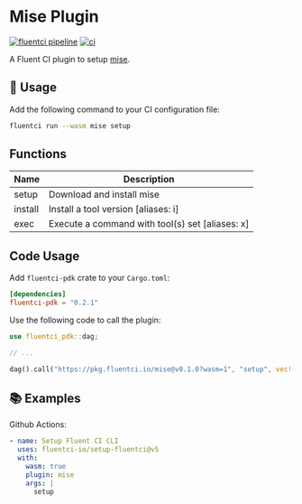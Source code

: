 # Mise Plugin

[![fluentci pipeline](https://shield.fluentci.io/x/mise)](https://pkg.fluentci.io/mise)
[![ci](https://github.com/fluentci-io/mise-plugin/actions/workflows/ci.yml/badge.svg)](https://github.com/fluentci-io/mise-plugin/actions/workflows/ci.yml)

A Fluent CI plugin to setup [mise](https://mise.jdx.dev).

## 🚀 Usage

Add the following command to your CI configuration file:

```bash
fluentci run --wasm mise setup
```

## Functions

| Name    | Description                               |
| ------- | ----------------------------------------- |
| setup   | Download and install mise                 |
| install | Install a tool version [aliases: i]       |
| exec    | Execute a command with tool(s) set [aliases: x] |

## Code Usage

Add `fluentci-pdk` crate to your `Cargo.toml`:

```toml
[dependencies]
fluentci-pdk = "0.2.1"
```

Use the following code to call the plugin:

```rust
use fluentci_pdk::dag;

// ...

dag().call("https://pkg.fluentci.io/mise@v0.1.0?wasm=1", "setup", vec![])?;
```

## 📚 Examples

Github Actions:

```yaml
- name: Setup Fluent CI CLI
  uses: fluentci-io/setup-fluentci@v5
  with:
    wasm: true
    plugin: mise
    args: |
      setup
```
